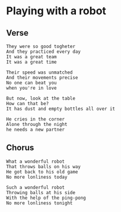 Playing with a robot
====================


Verse
-----
    They were so good togheter
    And they practiced every day
    It was a great team
    It was a great time

    Their speed was unmatched
    And their movements precise
    No one can beat you
    when you're in love

    But now, look at the table
    How can that be?
    It has dust and empty bottles all over it

    He cries in the corner
    Alone through the night
    he needs a new partner

Chorus
------
    What a wonderful robot
    That throws balls on his way
    He got back to his old game
    No more lonliness today

    Such a wonderful robot
    Throwing balls at his side
    With the help of the ping-pong
    No more lonliness tonight
